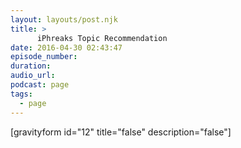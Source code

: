 ```yaml
---
layout: layouts/post.njk
title: >
      iPhreaks Topic Recommendation
date: 2016-04-30 02:43:47
episode_number: 
duration: 
audio_url: 
podcast: page
tags: 
  - page
---
```


[gravityform id="12" title="false" description="false"]


